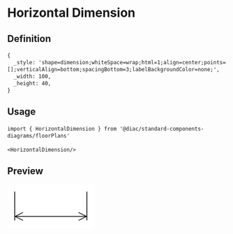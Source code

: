 # Horizontal Dimension

## Definition

```
{
  _style: 'shape=dimension;whiteSpace=wrap;html=1;align=center;points=[];verticalAlign=bottom;spacingBottom=3;labelBackgroundColor=none;',
  _width: 100,
  _height: 40,
}
```

## Usage

```
import { HorizontalDimension } from '@diac/standard-components-diagrams/floorPlans'

<HorizontalDimension/>
```

## Preview

<img src="./horizontal-dimension.png" width="200"/>
